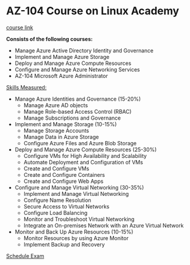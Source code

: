 # AZ-104 Course on Linux Academy

[course link](https://linuxacademy.com)

**Consists of the following courses:**  
* Manage Azure Active Directory Identity and Governance
* Implement and Manage Azure Storage
* Deploy and Manage Azure Compute Resources
* Configure and Manage Azure Networking Services
* AZ-104 Microsoft Azure Administrator

[Skills Measured:](https://query.prod.cms.rt.microsoft.com/cms/api/am/binary/RE4pCWy)

* Manage Azure Identities and Governance (15-20%)
  * Manage Azure AD objects
  * Manage Role-based Access Control (RBAC)
  * Manage Subscriptions and Governance
* Implement and Manage Storage (10-15%)
  * Manage Storage Accounts
  * Manage Data in Azure Storage
  * Configure Azure Files and Azure Blob Storage
* Deploy and Manage Azure Compute Resources (25-30%)
  * Configure VMs for High Availability and Scalability
  * Automate Deployment and Configuration of VMs
  * Create and Configure VMs
  * Create and Configure Containers
  * Create and Configure Web Apps
* Configure and Manage Virtual Networking (30-35%)
  * Implement and Manage Virtual Networking
  * Configure Name Resolution
  * Secure Access to Virtual Networks
  * Configure Load Balancing
  * Monitor and Troubleshoot Virtual Networking
  * Integrate an On-premises Network with an Azure Virtual Network
* Monitor and Back Up Azure Resources (10-15%)
  * Monitor Resources by using Azure Monitor
  * Implement Backup and Recovery


[Schedule Exam](https://docs.microsoft.com/en-us/learn/certifications/exams/az-104)